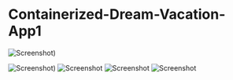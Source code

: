 # Containerized-Dream-Vacation-App1

![Screenshot](https://github.com/CreatorObinna-byte/Containerized-Dream-Vacation-App1/blob/edcf8610e22378605d0fe1d611a4e09bb38ff8ef/Screenshot%20From%202025-07-18%2018-26-37.png))

![Screenshot](https://github.com/CreatorObinna-byte/Containerized-Dream-Vacation-App1/blob/bb0b6b7eeedc78c5b191ebf15d59d6e1d2ddfbe9/Screenshot%20From%202025-07-18%2018-28-24.png))
![Screenshot](https://github.com/CreatorObinna-byte/Containerized-Dream-Vacation-App1/blob/9ec9c25c09a52c2340fccfd0c6fdf651ea1428f1/Screenshot%20From%202025-07-18%2018-31-34.png)
![Screenshot](https://github.com/CreatorObinna-byte/Containerized-Dream-Vacation-App1/blob/23c7793d9e71a0735a165f55d12e5ca322dd2d68/Screenshot%20From%202025-07-18%2018-32-02.png)
![Screenshot](https://github.com/CreatorObinna-byte/Containerized-Dream-Vacation-App1/blob/97ccb5df1045ead2eab6f3ed435fb3fa49a9238b/Screenshot%20From%202025-07-18%2020-25-06.png)
